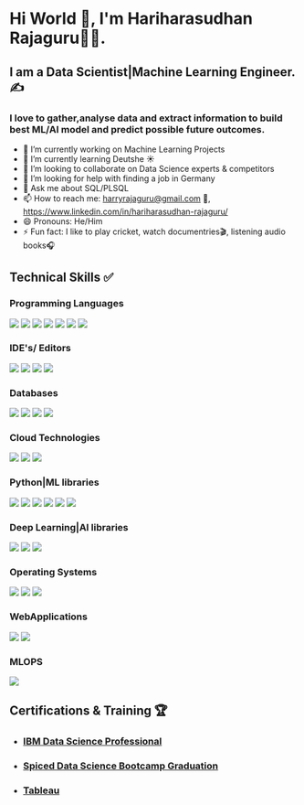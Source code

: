 # Hi World 👋, I'm Hariharasudhan Rajaguru👨‍💻.
## I am a Data Scientist|Machine Learning Engineer.✍️
### I love to gather,analyse data and extract information to build best ML/AI model and predict possible future outcomes.



- 🔭 I’m currently working on Machine Learning Projects
- 🌱 I’m currently learning Deutshe ☀️
- 👯 I’m looking to collaborate on Data Science experts & competitors
- 🤔 I’m looking for help with finding a job in Germany
- 💬 Ask me about SQL/PLSQL
- 📫 How to reach me: harryrajaguru@gmail.com 📧, https://www.linkedin.com/in/hariharasudhan-rajaguru/
- 😄 Pronouns: He/Him
- ⚡ Fun fact: I like to play cricket, watch documentries🎬, listening audio books🎧
 


## Technical Skills ✅
### Programming Languages
<p>
  <img src="https://img.shields.io/badge/Python-FFD43B?style=for-the-badge&logo=python&logoColor=blue" >
  <img src="https://img.shields.io/badge/PLSQL-F80000?style=for-the-badge&logo=oracle&logoColor=black" >
  <img src="https://img.shields.io/badge/JavaScript-323330?style=for-the-badge&logo=javascript&logoColor=F7DF1E">
  <img src="https://img.shields.io/badge/HTML5-E34F26?style=for-the-badge&logo=html5&logoColor=white" >
  <img src="https://img.shields.io/badge/C-00599C?style=for-the-badge&logo=c&logoColor=white" >
  <img src="https://img.shields.io/badge/C%2B%2B-00599C?style=for-the-badge&logo=c%2B%2B&logoColor=white" >
  <img src="https://img.shields.io/badge/Selenium-43B02A?style=for-the-badge&logo=Selenium&logoColor=white">
</p>

### IDE's/ Editors
<p>
  <img src="https://img.shields.io/badge/Jupyter-F37626.svg?&style=for-the-badge&logo=Jupyter&logoColor=white" >
  <img src="https://img.shields.io/badge/Notepad++-90E59A.svg?style=for-the-badge&logo=notepad%2B%2B&logoColor=black" >
  <img src="https://img.shields.io/badge/VSCode-0078D4?style=for-the-badge&logo=visual%20studio%20code&logoColor=white">
  <img src="https://img.shields.io/badge/Eclipse-2C2255?style=for-the-badge&logo=eclipse&logoColor=white">
 </p>

### Databases
<p>
    <img src="https://img.shields.io/badge/Oracle-F80000?style=for-the-badge&logo=Oracle&logoColor=white">
    <img src="https://img.shields.io/badge/PostgreSQL-316192?style=for-the-badge&logo=postgresql&logoColor=white">
    <img src="https://img.shields.io/badge/MySQL-005C84?style=for-the-badge&logo=mysql&logoColor=white">
    <img src="https://img.shields.io/badge/MongoDB-4EA94B?style=for-the-badge&logo=mongodb&logoColor=white">  
</p>

### Cloud Technologies
<p>
  <img src="https://img.shields.io/badge/IBM%20Cloud-1261FE?style=for-the-badge&logo=IBM%20Cloud&logoColor=white">
  <img src="https://img.shields.io/badge/Amazon_AWS-FF9900?style=for-the-badge&logo=amazonaws&logoColor=white">
  <img src="https://img.shields.io/badge/microsoft%20azure-0089D6?style=for-the-badge&logo=microsoft-azure&logoColor=white">
</p>

 
### Python|ML libraries
<p>
  <img src="https://img.shields.io/badge/Pandas-2C2D72?style=for-the-badge&logo=pandas&logoColor=white">
  <img src="https://img.shields.io/badge/Numpy-777BB4?style=for-the-badge&logo=numpy&logoColor=white">
  <img src="	https://img.shields.io/badge/conda-342B029.svg?&style=for-the-badge&logo=anaconda&logoColor=white">
  <img src="	https://img.shields.io/badge/OpenCV-27338e?style=for-the-badge&logo=OpenCV&logoColor=white">
  <img src="https://img.shields.io/badge/SciPy-654FF0?style=for-the-badge&logo=SciPy&logoColor=white">
  <img src="https://img.shields.io/badge/Plotly-239120?style=for-the-badge&logo=plotly&logoColor=white">
  </p>

### Deep Learning|AI libraries
<p>
  <img src="https://img.shields.io/badge/TensorFlow-FF6F00?style=for-the-badge&logo=TensorFlow&logoColor=white">
  <img src="https://img.shields.io/badge/Keras-FF0000?style=for-the-badge&logo=keras&logoColor=white">
  <img src="https://img.shields.io/badge/scikit_learn-F7931E?style=for-the-badge&logo=scikit-learn&logoColor=white">
</p>

### Operating Systems
<p>
<img src="https://img.shields.io/badge/Windows_11-0078d4?style=for-the-badge&logo=windows-11&logoColor=white">
<img src="https://img.shields.io/badge/Linux-FCC624?style=for-the-badge&logo=linux&logoColor=black">
<img src="https://img.shields.io/badge/Ubuntu-E95420?style=for-the-badge&logo=ubuntu&logoColor=white">
</p>    

### WebApplications
<p>
<img src="https://img.shields.io/badge/Flask-000000?style=for-the-badge&logo=flask&logoColor=white">
<img src="https://img.shields.io/badge/Streamlit-FF4B4B?style=for-the-badge&logo=Streamlit&logoColor=white">
</p> 

### MLOPS
<p>
<img src="https://img.shields.io/badge/Docker-2CA5E0?style=for-the-badge&logo=docker&logoColor=white">
</p>    


## Certifications & Training 🏆
- ### [IBM Data Science Professional](https://www.coursera.org/account/accomplishments/professional-cert/8HKG4NNP3D5Q?)
- ### [Spiced Data Science Bootcamp Graduation](https://www.credential.net/73d94465-c555-44ff-ba0a-57d7cea941fe#gs.3wpfyi)
- ### [Tableau](https://www.simplilearn.com/skillup-certificate-landing?token=eyJjb3Vyc2VfaWQiOiI3OTUiLCJjZXJ0aWZpY2F0ZV91cmwiOiJodHRwczpcL1wvY2VydGlmaWNhdGVzLnNpbXBsaWNkbi5uZXRcL3NoYXJlXC90aHVtYl8zNzY4MDQ3XzE2NjMwNjQxOTUucG5nIiwidXNlcm5hbWUiOiJIYXJpaGFyYXN1ZGhhbiBSYWphZ3VydSJ9&utm_source=shared-certificate&utm_medium=lms&utm_campaign=shared-certificate-promotion&referrer=https%3A%2F%2Flms.simplilearn.com%2Fdashboard%2Fcertificate&%24web_only=true&_branch_match_id=1202511559767831480&_branch_referrer=H4sIAAAAAAAAA8soKSkottLXL87MLcjJ1EssKNDLyczL1k%2FVTwsw93Q0KbLMKEkCABQkRVslAAAA)

  
  
  



